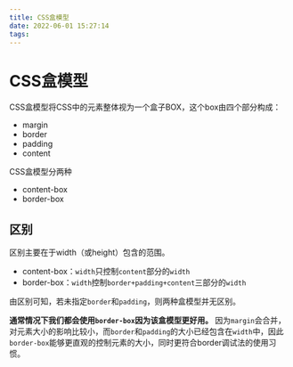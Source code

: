 ```yaml
---
title: CSS盒模型
date: 2022-06-01 15:27:14
tags:
---
```


# CSS盒模型

CSS盒模型将CSS中的元素整体视为一个盒子BOX，这个box由四个部分构成：
- margin
- border
- padding
- content

CSS盒模型分两种
- content-box
- border-box

## 区别

区别主要在于width（或height）包含的范围。

- content-box：`width`只控制`content`部分的`width`
- border-box：`width`控制`border+padding+content`三部分的`width`

由区别可知，若未指定`border`和`padding`，则两种盒模型并无区别。


**通常情况下我们都会使用`border-box`因为该盒模型更好用。**
因为`margin`会合并，对元素大小的影响比较小，而`border`和`padding`的大小已经包含在`width`中，因此`border-box`能够更直观的控制元素的大小，同时更符合border调试法的使用习惯。